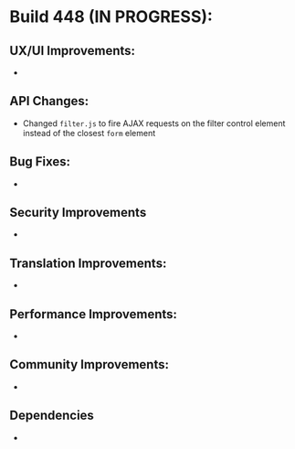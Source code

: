 # Build 448 (IN PROGRESS):

## UX/UI Improvements:
-

## API Changes:
- Changed `filter.js` to fire AJAX requests on the filter control element instead of the closest `form` element

## Bug Fixes:
-

## Security Improvements
-

## Translation Improvements:
-

## Performance Improvements:
-

## Community Improvements:
-

## Dependencies
-
